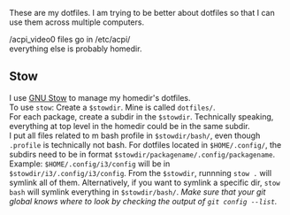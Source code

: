 These are my dotfiles. I am trying to be better about dotfiles so that I can use them across multiple computers.

/acpi_video0 files go in /etc/acpi/  
everything else is probably homedir.  

## Stow
I use [GNU Stow](https://www.gnu.org/software/stow/) to manage my homedir's dotfiles.  
To use `stow`:
Create a `$stowdir`. Mine is called `dotfiles/`.  
For each package, create a subdir in the `$stowdir`. Technically speaking, everything at top level in the homedir could be in the same subdir.  
I put all files related to m bash profile in `$stowdir/bash/`, even though `.profile` is technically not bash.
For dotfiles located in `$HOME/.config/`, the subdirs need to be in format `$stowdir/packagename/.config/packagename`. Example: `$HOME/.config/i3/config` will be in `$stowdir/i3/.config/i3/config`.
From the `$stowdir`, runnning `stow .` will symlink all of them. Alternatively, if you want to symlink a specific dir, `stow bash` will symlink everything in `$stowdir/bash/`.
*Make sure that your git global knows where to look by checking the output of `git config --list`.*
